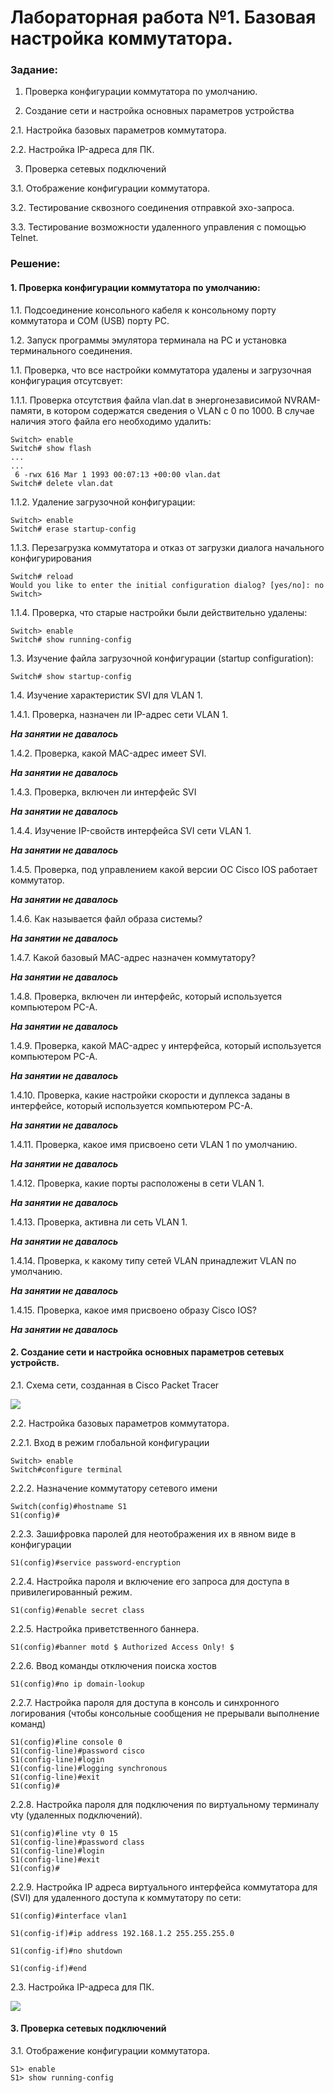 # Лабораторная работа №1. Базовая настройка коммутатора.

###  Задание:

1. Проверка конфигурации коммутатора по умолчанию.

2. Создание сети и настройка основных параметров устройства

 2.1. Настройка базовых параметров коммутатора. 

 2.2. Настройка IP-адреса для ПК.

3. Проверка сетевых подключений

 3.1. Отображение конфигурации коммутатора.

 3.2. Тестирование сквозного соединения отправкой эхо-запроса.

 3.3. Тестирование возможности удаленного управления с помощью Telnet.

###  Решение:

####  1. Проверка конфигурации коммутатора по умолчанию:

 1.1. Подсоединение консольного кабеля к консольному порту коммутатора и COM (USB) порту PC.

 1.2. Запуск программы эмулятора терминала на PC и установка терминального соединения. 

 1.1. Проверка, что все настройки коммутатора удалены и загрузочная конфигурация отсутсвует:

   1.1.1. Проверка отсутствия файла vlan.dat в энергонезависимой NVRAM-памяти, в котором содержатся сведения о VLAN c 0 по 1000. В случае наличия этого файла его необходимо удалить:

```
Switch> enable
Switch# show flash
...
...
 6 -rwx 616 Mar 1 1993 00:07:13 +00:00 vlan.dat
Switch# delete vlan.dat
```

   1.1.2. Удаление загрузочной конфигурации:

```
Switch> enable
Switch# erase startup-config
```
   1.1.3. Перезагрузка коммутатора и отказ от загрузки диалога начального конфигурирования

```
Switch# reload
Would you like to enter the initial configuration dialog? [yes/no]: no
Switch>
```
   1.1.4. Проверка, что старые настройки были действительно удалены:

```
Switch> enable
Switch# show running-config
```

   1.3. Изучение файла загрузочной конфигурации (startup configuration):

```
Switch# show startup-config
```

   1.4. Изучение характеристик SVI для VLAN 1.

   1.4.1. Проверка, назначен ли IP-адрес сети VLAN 1.

***На занятии не давалось***

1.4.2. Проверка, какой MAC-адрес имеет SVI.

***На занятии не давалось***

1.4.3. Проверка, включен ли интерфейс SVI

***На занятии не давалось***

1.4.4. Изучение IP-свойств интерфейса SVI сети VLAN 1.

***На занятии не давалось***

1.4.5. Проверка, под управлением какой версии ОС Cisco IOS работает коммутатор.

***На занятии не давалось***

1.4.6. Как называется файл образа системы?

***На занятии не давалось***

1.4.7. Какой базовый MAC-адрес назначен коммутатору?

***На занятии не давалось***

1.4.8. Проверка, включен ли интерфейс, который используется компьютером PC-A.

***На занятии не давалось***

1.4.9. Проверка, какой MAC-адрес у интерфейса, который используется компьютером PC-A.

***На занятии не давалось***

1.4.10. Проверка, какие настройки скорости и дуплекса заданы в интерфейсе, который используется компьютером PC-A.

***На занятии не давалось***

1.4.11. Проверка, какое имя присвоено сети VLAN 1 по умолчанию.

***На занятии не давалось***

1.4.12. Проверка, какие порты расположены в сети VLAN 1.

***На занятии не давалось***

1.4.13. Проверка, активна ли сеть VLAN 1.

***На занятии не давалось***

1.4.14. Проверка, к какому типу сетей VLAN принадлежит VLAN по умолчанию.

***На занятии не давалось***

1.4.15. Проверка, какое имя присвоено образу Cisco IOS?

***На занятии не давалось***

####  2. Создание сети и настройка основных параметров сетевых устройств.


2.1. Схема сети, созданная в Cisco Packet Tracer

![](Net_structure.png)

2.2. Настройка базовых параметров коммутатора.

2.2.1. Вход в режим глобальной конфигурации

```
Switch> enable
Switch#configure terminal
```
2.2.2. Назначение коммутатору сетевого имени

```
Switch(config)#hostname S1
S1(config)#
```
2.2.3. Зашифровка паролей для неотображения их в явном виде в конфигурации

```
S1(config)#service password-encryption
```
2.2.4. Настройка пароля и включение его запроса для доступа в привилегированный режим.
```
S1(config)#enable secret class
```
2.2.5. Настройка приветственного баннера.

```
S1(config)#banner motd $ Authorized Access Only! $
```

2.2.6. Ввод команды отключения поиска хостов

```
S1(config)#no ip domain-lookup
```

2.2.7. Настройка пароля для доступа в консоль и синхронного логирования (чтобы консольные сообщения не прерывали выполнение команд)

```
S1(config)#line console 0
S1(config-line)#password cisco
S1(config-line)#login
S1(config-line)#logging synchronous
S1(config-line)#exit
S1(config)#
```

2.2.8. Настройка пароля для подключения по виртуальному терминалу vty (удаленных подключений).

```
S1(config)#line vty 0 15
S1(config-line)#password class
S1(config-line)#login
S1(config-line)#exit
S1(config)#
```


2.2.9. Настройка IP адреса виртуального интерфейса коммутатора для (SVI) для удаленного доступа к коммутатору по сети:

```
S1(config)#interface vlan1

S1(config-if)#ip address 192.168.1.2 255.255.255.0

S1(config-if)#no shutdown

S1(config-if)#end

```

 2.3. Настройка IP-адреса для ПК.

![](PC_int_settings.png)

####  3. Проверка сетевых подключений

3.1. Отображение конфигурации коммутатора.

```
S1> enable
S1> show running-config

```
